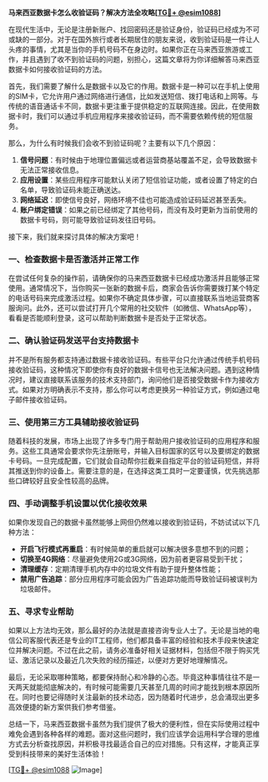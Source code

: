 **马来西亚数据卡怎么收验证码？解决方法全攻略[[TG💪+ @esim1088](https://t.me/s/esim1088)]**

在现代生活中，无论是注册新账户、找回密码还是验证身份，验证码已经成为不可或缺的一部分。对于在国外旅行或者长期居住的朋友来说，收到验证码是一件让人头疼的事情，尤其是当你的手机号码不在身边时。如果你正在马来西亚旅游或工作，并且遇到了收不到验证码的问题，别担心，这篇文章将为你详细解答马来西亚数据卡如何接收验证码的方法。

首先，我们需要了解什么是数据卡以及它的作用。数据卡是一种可以在手机上使用的SIM卡，它允许用户通过网络进行通信，比如发送短信、拨打电话和上网等。与传统的语音通话卡不同，数据卡更注重于提供稳定的互联网连接。因此，在使用数据卡时，我们可以通过手机应用程序来接收验证码，而不需要依赖传统的短信服务。

那么，为什么有时候我们会收不到验证码呢？主要有以下几个原因：

1. **信号问题**：有时候由于地理位置偏远或者运营商基站覆盖不足，会导致数据卡无法正常接收信息。
2. **应用设置**：某些应用程序可能默认关闭了短信验证功能，或者设置了特定的白名单，导致验证码未能正确送达。
3. **网络延迟**：即使信号良好，网络环境不佳也可能造成验证码延迟甚至丢失。
4. **账户绑定错误**：如果之前已经绑定了其他号码，而没有及时更新为当前使用的数据卡号码，则可能导致验证码发往旧号码。

接下来，我们就来探讨具体的解决方案吧！

### 一、检查数据卡是否激活并正常工作

在尝试任何复杂的操作前，请确保你的马来西亚数据卡已经成功激活并且能够正常使用。通常情况下，当你购买一张新的数据卡后，商家会告诉你需要拨打某个特定的电话号码来完成激活过程。如果你不确定具体步骤，可以直接联系当地运营商客服询问。此外，还可以尝试打开几个常用的社交软件（如微信、WhatsApp等），看看是否能顺利登录，这可以帮助判断数据卡是否处于正常状态。

### 二、确认验证码发送平台支持数据卡

并不是所有服务都支持通过数据卡接收验证码。有些平台只允许通过传统手机号码接收验证码，这种情况下即使你有良好的数据卡信号也无法解决问题。遇到这种情况时，建议直接联系该服务的技术支持部门，询问他们是否接受数据卡作为接收方式。如果对方明确表示不支持，那么你可以考虑更换另一种验证方式，例如通过电子邮件接收验证码。

### 三、使用第三方工具辅助接收验证码

随着科技的发展，市场上出现了许多专门用于帮助用户接收验证码的应用程序和服务。这些工具通常会要求你先注册账号，并输入目标国家的区号以及要绑定的数据卡号码。一旦完成配置，它们就会自动帮你拦截来自指定平台的验证码短信，并将其推送到你的设备上。需要注意的是，在选择这类工具时一定要谨慎，优先挑选那些口碑较好且安全性较高的品牌。

### 四、手动调整手机设置以优化接收效果

如果你发现自己的数据卡虽然能够上网但仍然难以接收到验证码，不妨试试以下几种方法：

- **开启飞行模式再重启**：有时候简单的重启就可以解决很多意想不到的问题；
- **切换至4G网络**：尽量避免使用2G或3G网络，因为前者更容易受到干扰；
- **清理缓存**：定期清理手机内存中的垃圾文件有助于提升整体性能；
- **禁用广告追踪**：部分应用程序可能会因为广告追踪功能而导致验证码被误判为垃圾邮件。

### 五、寻求专业帮助

如果以上方法均无效，那么最好的办法就是直接咨询专业人士了。无论是当地的电信公司客服代表还是专业的IT工程师，他们都具备丰富的经验和技术手段来快速定位并解决问题。不过在此之前，请务必准备好相关证据材料，包括但不限于购买凭证、激活记录以及最近几次失败的经历描述，以便对方更好地理解情况。

最后，无论采取哪种策略，都要保持耐心和冷静的心态。毕竟这种事情往往不是一天两天就能彻底解决的，有时候可能需要几天甚至几周的时间才能找到根本原因所在。同时也要记得随时关注最新的技术动态，因为随着时代进步，总会涌现出更多高效便捷的新方案供我们参考借鉴。

总结一下，马来西亚数据卡虽然为我们提供了极大的便利性，但在实际使用过程中难免会遇到各种各样的难题。面对这些问题时，我们应该学会运用科学合理的思维方式去分析查找原因，并积极寻找最适合自己的应对措施。只有这样，才能真正享受到科技带来的美好生活体验！

[[TG💪+ @esim1088](https://t.me/s/esim1088) ![Image](https://i.postimg.cc/4NQfJmqS/Snipaste-2025-05-13-00-14-12.png)]
